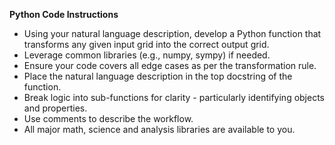 **Python Code Instructions**

- Using your natural language description, develop a Python function that transforms any given input grid into the correct output grid.
- Leverage common libraries (e.g., numpy, sympy) if needed.
- Ensure your code covers all edge cases as per the transformation rule.
- Place the natural language description in the top docstring of the function.
- Break logic into sub-functions for clarity - particularly identifying objects and properties.
- Use comments to describe the workflow.
- All major math, science and analysis libraries are available to you.
